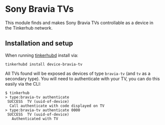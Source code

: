 # Sony Bravia TVs

This module finds and makes Sony Bravia TVs controllable as a device in the
Tinkerhub network.

## Installation and setup

When running [tinkerhubd](https://github.com/tinkerhub/tinkerhub-daemon) install via:

`tinkerhubd install device-bravia-tv`

All TVs found will be exposed as devices of type `bravia-tv` (and `tv` as a
secondary type). You will need to authenticate with your TV, you can do this
easily via the CLI:

```
$ tinkerhub
> type:bravia-tv authenticate
 SUCCESS  TV (uuid-of-device)
  Call authenticate with code displayed on TV
> type:bravia-tv authenticate 0000
 SUCCESS  TV (uuid-of-device)
   Authenticated with TV
```

